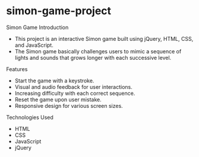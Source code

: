 # simon-game-project
Simon Game Introduction
- This project is an interactive Simon game built using jQuery, HTML, CSS, and JavaScript.
- The Simon game basically challenges users to mimic a sequence of lights and sounds that grows longer with each successive level.

Features
- Start the game with a keystroke.
- Visual and audio feedback for user interactions.
- Increasing difficulty with each correct sequence.
- Reset the game upon user mistake.
- Responsive design for various screen sizes.

Technologies Used
- HTML
- CSS
- JavaScript
- jQuery
